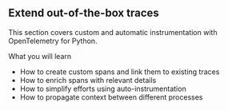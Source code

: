 ## Extend out-of-the-box traces

This section covers custom and automatic instrumentation with OpenTelemetry for Python.

What you will learn
- How to create custom spans and link them to existing traces
- How to enrich spans with relevant details
- How to simplify efforts using auto-instrumentation
- How to propagate context between different processes